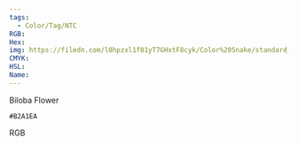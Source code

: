 ```yaml
---
tags:
  - Color/Tag/NTC
RGB:
Hex:
img: https://filedn.com/l0hpzxl1f01yT7GHxtF8cyk/Color%20Snake/standard_csv_to_svg//B2A1EA.svg
CMYK:
HSL:
Name:
---
```

Biloba Flower
```palette
#B2A1EA
```
RGB
